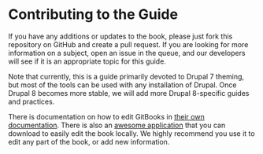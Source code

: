 Contributing to the Guide
=========================

If you have any additions or updates to the book, please just fork this repository on GitHub and create a pull request. If you are looking for more information on a subject, open an issue in the queue, and our developers will see if it is an appropriate topic for this guide.

Note that currently, this is a guide primarily devoted to Drupal 7 theming, but most of the tools can be used with any installation of Drupal. Once Drupal 8 becomes more stable, we will add more Drupal 8-specific guides and practices.

There is documentation on how to edit GitBooks in [their own documentation](http://help.gitbook.io/). There is also an [awesome application](http://help.gitbook.io/editor/README.html) that you can download to easily edit the book locally. We highly recommend you use it to edit any part of the book, or add new information.
